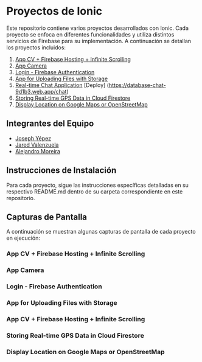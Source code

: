 # Proyectos de Ionic

Este repositorio contiene varios proyectos desarrollados con Ionic. Cada proyecto se enfoca en diferentes funcionalidades y utiliza distintos servicios de Firebase para su implementación. A continuación se detallan los proyectos incluidos:

1. [App CV + Firebase Hosting + Infinite Scrolling](URL_Aplicacion_CV)
2. [App Camera](URL_App_Camera) 
3. [Login - Firebase Authentication](URL_Login_Firebase)
4. [App for Uploading Files with Storage](URL_App_Upload)
5. [Real-time Chat Application](https://github.com/JosephYM07/Chat_Ionic.git) [Deploy] (https://database-chat-9d1b3.web.app/chat)
6. [Storing Real-time GPS Data in Cloud Firestore](URL_Realtime_GPS)
7. [Display Location on Google Maps or OpenStreetMap](URL_Display_Location)

## Integrantes del Equipo

- [Joseph Yépez](https://github.com/JosephYM07)
- [Jared Valenzuela](https://github.com/JaredVS777)
- [Alejandro Moreira](https://github.com/Alejandro-Moreira)

## Instrucciones de Instalación

Para cada proyecto, sigue las instrucciones específicas detalladas en su respectivo README.md dentro de su carpeta correspondiente en este repositorio.

## Capturas de Pantalla

A continuación se muestran algunas capturas de pantalla de cada proyecto en ejecución:

### App CV + Firebase Hosting + Infinite Scrolling

### App Camera

### Login - Firebase Authentication

### App for Uploading Files with Storage

### App CV + Firebase Hosting + Infinite Scrolling

### Storing Real-time GPS Data in Cloud Firestore

### Display Location on Google Maps or OpenStreetMap
